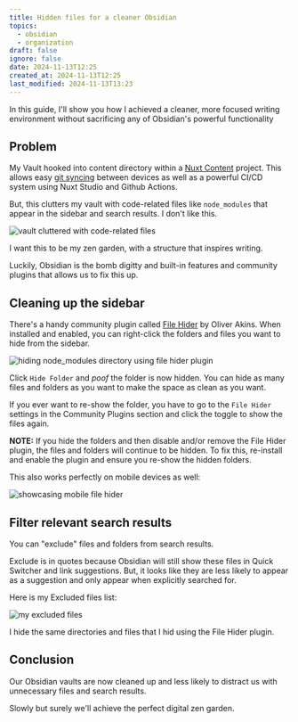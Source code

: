 ```yaml
---
title: Hidden files for a cleaner Obsidian
topics:
  - obsidian
  - organization
draft: false
ignore: false
date: 2024-11-13T12:25
created_at: 2024-11-13T12:25
last_modified: 2024-11-13T13:23
---
```


In this guide, I'll show you how I achieved a cleaner, more focused writing environment without sacrificing any of Obsidian's powerful functionality

## Problem

My Vault hooked into content directory within a [Nuxt Content](https://content.nuxt.com) project. This allows easy [git syncing](http://codybontecou.com/obsidian-git-on-ios) between devices as well as a powerful CI/CD system using Nuxt Studio and Github Actions.

But, this clutters my vault with code-related files like `node_modules` that appear in the sidebar and search results. I don't like this. 



![vault cluttered with code-related files](https://cln.sh/77tDZQ7c+)


I want this to be my zen garden, with a structure that inspires writing.

Luckily, Obsidian is the bomb digitty and built-in features and community plugins that allows us to fix this up.

## Cleaning up the sidebar

There's a handy community plugin called [File Hider](https://github.com/Oliver-Akins/file-hider) by Oliver Akins. When installed and enabled, you can right-click the folders and files you want to hide from the sidebar.

![hiding node_modules directory using file hider plugin](https://cln.sh/mm4xqf8Q+)

Click `Hide Folder` and *poof* the folder is now hidden. You can hide as many files and folders as you want to make the space as clean as you want.

If you ever want to re-show the folder, you have to go to the `File Hider` settings in the Community Plugins section and click the toggle to show the files again.

**NOTE:** If you hide the folders and then disable and/or remove the File Hider plugin, the files and folders will continue to be hidden. To fix this, re-install and enable the plugin and ensure you re-show the hidden folders.

This also works perfectly on mobile devices as well:

![showcasing mobile file hider](https://i.imgur.com/MkLm8zq.jpeg)

## Filter relevant search results

You can "exclude" files and folders from search results. 

Exclude is in quotes because Obsidian will still show these files in Quick Switcher and link suggestions. But, it looks like they are less likely to appear as a suggestion and only appear when explicitly searched for.

Here is my Excluded files list:

![my excluded files](https://cln.sh/Sth4lDRJ+)

I hide the same directories and files that I hid using the File Hider plugin.

## Conclusion

Our Obsidian vaults are now cleaned up and less likely to distract us with unnecessary files and search results.

Slowly but surely we'll achieve the perfect digital zen garden.